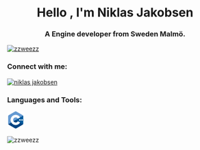 <h1 align="center">Hello , I'm Niklas Jakobsen</h1>
<h3 align="center">A Engine developer from Sweden Malmö.</h3>

<p align="left"> <a href="https://github.com/ryo-ma/github-profile-trophy"><img src="https://github-profile-trophy.vercel.app/?username=zzweezz" alt="zzweezz" /></a> </p>

<h3 align="left">Connect with me:</h3>
<p align="left">
<a href="https://linkedin.com/in/niklas jakobsen" target="blank"><img align="center" src="https://raw.githubusercontent.com/rahuldkjain/github-profile-readme-generator/master/src/images/icons/Social/linked-in-alt.svg" alt="niklas jakobsen" height="30" width="40" /></a>
</p>

<h3 align="left">Languages and Tools:</h3>
<p align="left"> <a href="https://www.w3schools.com/cpp/" target="_blank" rel="noreferrer"> <img src="https://raw.githubusercontent.com/devicons/devicon/master/icons/cplusplus/cplusplus-original.svg" alt="cplusplus" width="40" height="40"/> </a> </p>

<p><img align="center" src="https://github-readme-stats.vercel.app/api/top-langs?username=zzweezz&show_icons=true&locale=en&layout=compact" alt="zzweezz" /></p>

